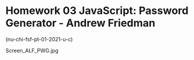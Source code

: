 # Homework 03 JavaScript: Password Generator -  Andrew Friedman
(nu-chi-fsf-pt-01-2021-u-c)



Screen_ALF_PWG.jpg

